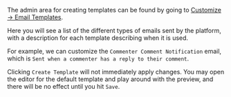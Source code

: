 The admin area for creating templates can be found by going to [Customize -> Email Templates](https://fastcomments.com/auth/my-account/customize-email-templates).

Here you will see a list of the different types of emails sent by the platform, with a description
for each template describing when it is used.

For example, we can customize the `Commenter Comment Notification` email, which is `Sent when a commenter has a reply to their comment`.

Clicking `Create Template` will not immediately apply changes. You may open the editor
for the default template and play around with the preview, and there will be no effect
until you hit `Save`.
